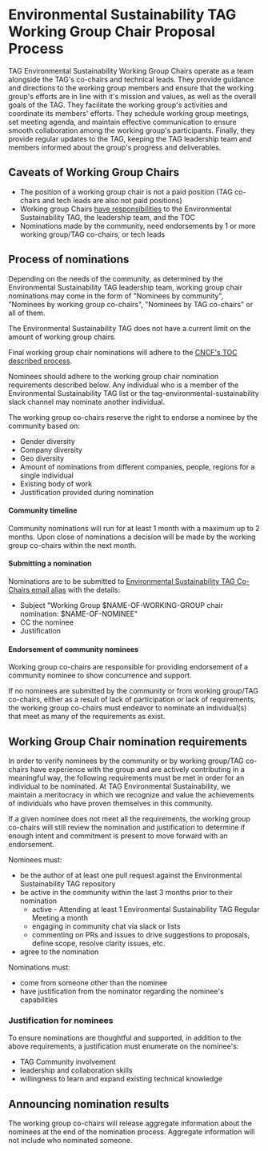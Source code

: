 # Environmental Sustainability TAG Working Group Chair Proposal Process

TAG Environmental Sustainability Working Group Chairs operate as a team alongside the TAG's co-chairs and technical leads. 
They provide guidance and directions to the working group members and ensure that the working group's efforts are in line with it's mission and values, as well as the overall goals of the TAG. They facilitate the working group's activities and coordinate its members' efforts. They schedule working group meetings, set meeting agenda, and maintain effective communication to ensure smooth collaboration among the working group's participants.
Finally, they provide regular updates to the TAG, keeping the TAG leadership team and members informed about the group's progress and deliverables.

## Caveats of Working Group Chairs

* The position of a working group chair is not a paid position (TAG co-chairs and tech leads are also not paid positions)
* Working group Chairs [have responsibilities](roles.md) to the Environmental Sustainability TAG, the leadership team, and the TOC
* Nominations made by the community, need endorsements by 1 or more working group/TAG co-chairs, or tech leads

## Process of nominations

Depending on the needs of the community, as determined by the Environmental Sustainability TAG leadership team, working group chair nominations may come in the form of "Nominees by community", "Nominees by working group co-chairs", "Nominees by TAG co-chairs" or all of them.

The Environmental Sustainability TAG does not have a current limit on the amount of working group chairs.

Final working group chair nominations will adhere to the [CNCF's TOC described process](https://github.com/cncf/toc/blob/main/tags/cncf-tags.md#elections).

Nominees should adhere to the working group chair nomination requirements described below.
Any individual who is a member of the Environmental Sustainability TAG list or the tag-environmental-sustainability slack channel may nominate another individual.

The working group co-chairs reserve the right to endorse a nominee by the community based on:

* Gender diversity
* Company diversity
* Geo diversity
* Amount of nominations from different companies, people, regions for a single individual
* Existing body of work
* Justification provided during nomination

#### Community timeline

Community nominations will run for at least 1 month with a maximum up to 2 months.
Upon close of nominations a decision will be made by the working group co-chairs within the next month.

#### Submitting a nomination

Nominations are to be submitted to [Environmental Sustainability TAG Co-Chairs email alias](mailto:cncf-tag-env-sus-chairs@lists.cncf.io) with the details:

* Subject "Working Group $NAME-OF-WORKING-GROUP chair nomination: $NAME-OF-NOMINEE"
* CC the nominee
* Justification

#### Endorsement of community nominees

Working group co-chairs are responsible for providing endorsement of a community nominee to show concurrence and support.

If no nominees are submitted by the community or from working group/TAG co-chairs, either as a result of lack of participation or lack of requirements, the working group co-chairs must endeavor to nominate an individual(s) that meet as many of the requirements as exist.

## Working Group Chair nomination requirements

In order to verify nominees by the community or by working group/TAG co-chairs have experience with the group and are actively contributing in a meaningful way, the following requirements must be met in order for an individual to be nominated.
At TAG Environmental Sustainability, we maintain a meritocracy in which we recognize and value the achievements of individuals who have proven themselves in this community.

If a given nominee does not meet all the requirements, the working group co-chairs will still review the nomination and justification to determine if enough intent and commitment is present to move forward with an endorsement.

Nominees must:
* be the author of at least one pull request against the Environmental Sustainability TAG repository
* be active in the community within the last 3 months prior to their nomination
   * active - Attending at least 1 Environmental Sustainability TAG Regular Meeting a month
   * engaging in community chat via slack or lists
   * commenting on PRs and issues to drive suggestions to proposals, define scope, resolve clarity issues, etc.
* agree to the nomination

Nominations must:

* come from someone other than the nominee
* have justification from the nominator regarding the nominee's capabilities

### Justification for nominees

To ensure nominations are thoughtful and supported, in addition to the above requirements, a justification must enumerate on the nominee's:

* TAG Community involvement
* leadership and collaboration skills
* willingness to learn and expand existing technical knowledge

## Announcing nomination results

The working group co-chairs will release aggregate information about the nominees at the end of the nomination process. Aggregate information will not include who nominated someone.
